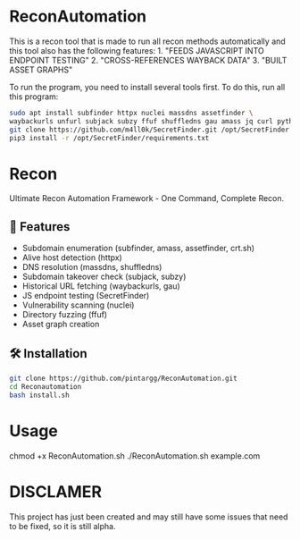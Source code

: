 # ReconAutomation
This is a recon tool that is made to run all recon methods automatically and this tool also has the following features: 1. "FEEDS JAVASCRIPT INTO ENDPOINT TESTING" 2. "CROSS-REFERENCES WAYBACK DATA" 3. "BUILT ASSET GRAPHS"

To run the program, you need to install several tools first. To do this, run all this program: 

```bash
sudo apt install subfinder httpx nuclei massdns assetfinder \
waybackurls unfurl subjack subzy ffuf shuffledns gau amass jq curl python3-pip
git clone https://github.com/m4ll0k/SecretFinder.git /opt/SecretFinder
pip3 install -r /opt/SecretFinder/requirements.txt
```
# Recon

Ultimate Recon Automation Framework - One Command, Complete Recon.

## 🚀 Features
- Subdomain enumeration (subfinder, amass, assetfinder, crt.sh)
- Alive host detection (httpx)
- DNS resolution (massdns, shuffledns)
- Subdomain takeover check (subjack, subzy)
- Historical URL fetching (waybackurls, gau)
- JS endpoint testing (SecretFinder)
- Vulnerability scanning (nuclei)
- Directory fuzzing (ffuf)
- Asset graph creation

## 🛠️ Installation
```bash
git clone https://github.com/pintargg/ReconAutomation.git
cd Reconautomation
bash install.sh
```
# Usage
chmod +x ReconAutomation.sh
./ReconAutomation.sh example.com

# DISCLAMER
This project has just been created and may still have some issues that need to be fixed, so it is still alpha.
